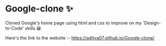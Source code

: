 # Google-clone ✨

Cloned Google's home page using html and css to improve on my 'Design-to-Code' skills.😁

Here's the link to the website :- https://aditya07.github.io/Google-clone/
